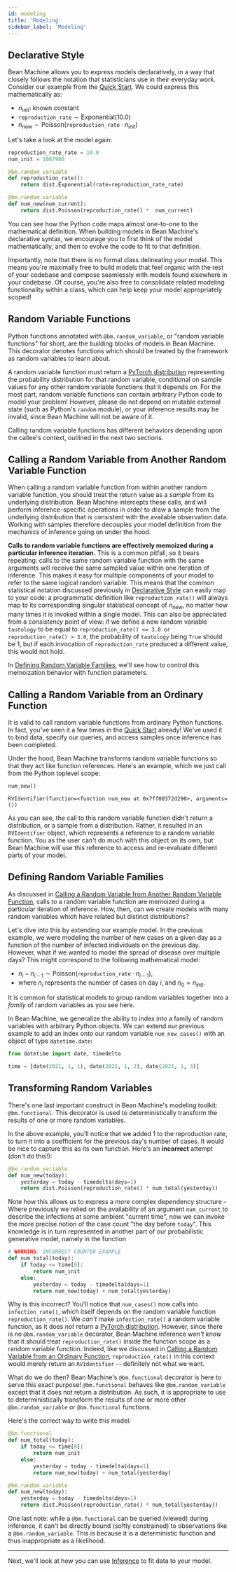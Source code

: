 ```yaml
---
id: modeling
title: 'Modeling'
sidebar_label: 'Modeling'
---
```


## <a name="declarative_style"></a>Declarative Style

Bean Machine allows you to express models declaratively, in a way that closely follows the notation that statisticians use in their everyday work. Consider our example from the [Quick Start](../quick_start/quick_start.mdx). We could express this mathematically as:

* $n_\text{init}$: known constant
* $\texttt{reproduction\_rate} \sim \text{Exponential}(10.0)$
* $n_\text{new} \sim \text{Poisson}(\texttt{reproduction\_rate} \cdot n_\text{init})$

Let's take a look at the model again:

```py
reproduction_rate_rate = 10.0
num_init = 1087980

@bm.random_variable
def reproduction_rate():
    return dist.Exponential(rate=reproduction_rate_rate)

@bm.random_variable
def num_new(num_current):
    return dist.Poisson(reproduction_rate() *  num_current)
```

You can see how the Python code maps almost one-to-one to the mathematical definition. When building models in Bean Machine's declarative syntax, we encourage you to first think of the model mathematically, and then to evolve the code to fit to that definition.

Importantly, note that there is no formal class delineating your model. This means you're maximally free to build models that feel organic with the rest of your codebase and compose seamlessly with models found elsewhere in your codebase. Of course, you're also free to consolidate related modeling functionality within a class, which can help keep your model appropriately scoped!

## Random Variable Functions

Python functions annotated with `@bm.random_variable`, or "random variable functions" for short, are the building blocks of models in Bean Machine. This decorator denotes functions which should be treated by the framework as random variables to learn about.

A random variable function must return a [PyTorch distribution](https://pytorch.org/docs/stable/distributions.html?highlight=distribution#module-torch.distributions) representing the probability distribution for that random variable, conditional on sample values for any other random variable functions that it depends on. For the most part, random variable functions can contain arbitrary Python code to model your problem! However, please do not depend on mutable external state (such as Python's `random` module), or your inference results may be invalid, since Bean Machine will not be aware of it.

Calling random variable functions has different behaviors depending upon the callee's context, outlined in the next two sections.

## <a name="calling_inside"></a>Calling a Random Variable from Another Random Variable Function

When calling a random variable function from within another random variable function, you should treat the return value as a _sample_ from its underlying distribution. Bean Machine intercepts these calls, and will perform inference-specific operations in order to draw a sample from the underlying distribution that is consistent with the available observation data. Working with samples therefore decouples your model definition from the mechanics of inference going on under the hood.

**Calls to random variable functions are effectively memoized during a particular inference iteration.** This is a common pitfall, so it bears repeating: calls to the same random variable function with the same arguments will receive the same sampled value within one iteration of inference. This makes it easy for multiple components of your model to refer to the same logical random variable. This means that the common statistical notation discussed previously in [Declarative Style](#declarative_style) can easily map to your code: a programmatic definition like `reproduction_rate()` will always map to its corresponding singular statistical concept of $n_\text{new}$, no matter how many times it is invoked within a single model. This can also be appreciated from a _consistency_ point of view: if we define a new random variable `tautology` to be equal to `reproduction_rate() <= 3.0 or reproduction_rate() > 3.0`, the probability of `tautology` being `True` should be $1$, but if each invocation of `reproduction_rate` produced a different value, this would not hold.

In [Defining Random Variable Families](#random_variable_families), we'll see how to control this memoization behavior with function parameters.

## <a name="calling_outside"></a>Calling a Random Variable from an Ordinary Function

It is valid to call random variable functions from ordinary Python functions. In fact, you've seen it a few times in the [Quick Start](../quick_start/quick_start.mdx) already! We've used it to bind data, specify our queries, and access samples once inference has been completed.

Under the hood, Bean Machine transforms random variable functions so that they act like function references. Here's an example, which we just call from the Python toplevel scope:

```py
num_new()
```
```
RVIdentifier(function=<function num_new at 0x7ff00372d290>, arguments=())
```

As you can see, the call to this random variable function didn't return a distribution, or a sample from a distribution. Rather, it resulted in an `RVIdentifier` object, which represents a reference to a random variable function. You as the user can't do much with this object on its own, but Bean Machine will use this reference to access and re-evaluate different parts of your model.

## <a name="random_variable_families"></a>Defining Random Variable Families

As discussed in [Calling a Random Variable from Another Random Variable Function](#calling_inside), calls to a random variable function are memoized during a particular iteration of inference. How, then, can we create models with many random variables which have related but distinct distributions?

Let's dive into this by extending our example model. In the previous example, we were modeling the number of new cases on a given day as a function of the number of infected individuals on the previous day. However, what if we wanted to  model the spread of disease over multiple days? This might correspond to the following mathematical model:

* $n_i-n_{i-1} \sim \text{Poisson}(\texttt{reproduction\_rate} \cdot n_{i-1})$,
* where $n_i$ represents the number of cases on day $i$, and $n_0=n_\text{init}$.

It is common for statistical models to group random variables together into a _family_ of random variables as you see here.

In Bean Machine, we generalize the ability to index into a family of random variables with arbitrary Python objects. We can extend our previous example to add an index onto our random variable `num_new_cases()` with an object of type `datetime.date`:

```py
from datetime import date, timedelta

time = [date(2021, 1, 1), date(2021, 1, 2), date(2021, 1, 3)]
```

## Transforming Random Variables

There's one last important construct in Bean Machine's modeling toolkit: `@bm.functional`. This decorator is used to deterministically transform the results of one or more random variables.

In the above example, you'll notice that we added 1 to the reproduction rate, to turn it into a coefficient for the previous day's number of cases. It would be nice to capture this as its own function. Here's an **incorrect** attempt (don't do this!):

```py
@bm.random_variable
def num_new(today):
    yesterday = today - timedelta(days=1)
    return dist.Poisson(reproduction_rate() * num_total(yesterday))
```

Note how this allows us to express a more complex dependency structure - Where previously we relied on the availability of an argument `num_current` to describe the infections at some ambient "current time", now we can invoke the more precise notion of the case count "the day before `today`". This knowledge is in turn represented in another part of our probabilistic generative model, namely in the function

```py
# WARNING: INCORRECT COUNTER-EXAMPLE
def num_total(today):
    if today <= time[0]:
        return num_init
    else:
        yesterday = today - timedelta(days=1)
        return num_new(today) + num_total(yesterday)
```

Why is this incorrect? You'll notice that `num_cases()` now calls into `infection_rate()`, which itself depends on the random variable function `reproduction_rate()`. We _can't_ make `infection_rate()` a random variable function, as it does _not_ return a [PyTorch distribution](https://pytorch.org/docs/stable/distributions.html?highlight=distribution#module-torch.distributions). However, since there is no `@bm.random_variable` decorator, Bean Machine inference _won't know_ that it should treat `reproduction_rate()` inside the function scope as a random variable function. Indeed, like we discussed in [Calling a Random Variable from an Ordinary Function](#calling_outside), `reproduction_rate()` in this context would merely return an `RVIdentifier` -- definitely not what we want.

What do we do then? Bean Machine's `@bm.functional` decorator is here to serve this exact purpose! `@bm.functional` behaves like `@bm.random_variable` except that it does not return a distribution. As such, it is appropriate to use to deterministically transform the results of one or more other `@bm.random_variable` or `@bm.functional` functions.

Here's the correct way to write this model:

```py
@bm.functional
def num_total(today):
    if today <= time[0]:
        return num_init
    else:
        yesterday = today - timedelta(days=1)
        return num_new(today) + num_total(yesterday)

@bm.random_variable
def num_new(today):
    yesterday = today - timedelta(days=1)
    return dist.Poisson(reproduction_rate() * num_total(yesterday))
```

One last note: while a `@bm.functional` can be queried (viewed) during inference, it can't be directly bound (softly constrained) to observations like a `@bm.random_variable`. This is because it is a deterministic function and thus inappropriate as a likelihood.

---

Next, we'll look at how you can use [Inference](../inference/inference.md) to fit data to your model.
